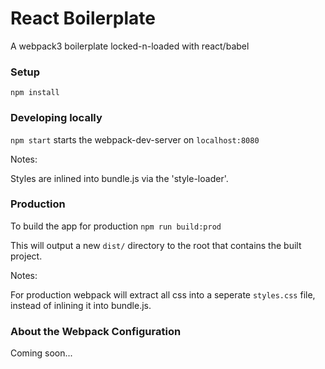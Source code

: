 # React Boilerplate

A webpack3 boilerplate locked-n-loaded with react/babel

### Setup

```
npm install
```


### Developing locally

`npm start` starts the webpack-dev-server on `localhost:8080`

Notes:

Styles are inlined into bundle.js via the 'style-loader'.

### Production

To build the app for production `npm run build:prod`

This will output a new `dist/` directory to the root that contains the built project.

Notes:

For production webpack will extract all css into a seperate `styles.css` file, instead of inlining it into bundle.js.

### About the Webpack Configuration

Coming soon...


